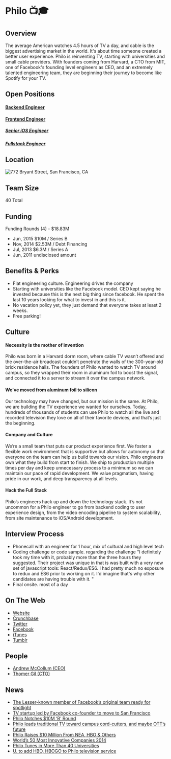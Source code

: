 # Philo 📺🎓

## Overview
The average American watches 4.5 hours of TV a day, and cable is the biggest advertising market in the world. It's about time someone created a better user experience. Philo is reinventing TV, starting with universities and small cable providers. With founders coming from Harvard, a CTO from MIT, one of Facebook's founding level engineers as CEO, and an extremely talented engineering team, they are beginning their journey to become like Spotify for your TV.

## Open Positions
#### [Backend Engineer](https://github.com/the31337/jobs/blob/master/philo/backend-engineer.md)
#### [Frontend Engineer](https://github.com/the31337/jobs/blob/master/philo/frontend-engineer.md)
##### [Senior iOS Engineer](https://github.com/the31337/jobs/blob/master/philo/senior-ios-engineer.md)
##### [Fullstack Engineer](https://github.com/the31337/jobs/blob/master/philo/fullstack-engineer.md)

## Location
![772 Bryant Street, San Francisco, CA](http://maps.googleapis.com/maps/api/staticmap?center=772+Bryant+Street,+San+Francisco,+CA&zoom=13&scale=false&size=600x300&maptype=roadmap&format=png&visual_refresh=true&markers=size:mid%7Ccolor:0xff0000%7Clabel:1%7C772+Bryant+Street,+San+Francisco,+CA)  

## Team Size
40 Total

## Funding
Funding Rounds (4) - $18.83M
+ Jun, 2015	$10M / Series B  
+ Nov, 2014	$2.53M / Debt Financing	  
+ Jul, 2013	$6.3M / Series A  
+ Jun, 2011	undisclosed amount  

## Benefits & Perks
+ Flat engineering culture. Engineering drives the company
+ Starting with universities like the Facebook model. CEO kept saying he invested because this is the next big thing since facebook. He spent the last 10 years looking for what to invest in and this is it.
+ No vacation policy yet, they just demand that everyone takes at least 2 weeks.
+ Free parking!

## Culture
#### Necessity is the mother of invention
Philo was born in a Harvard dorm room, where cable TV wasn’t offered and the over-the-air broadcast couldn’t penetrate the walls of the 300-year-old brick residence halls. The founders of Philo wanted to watch TV around campus, so they wrapped their room in aluminum foil to boost the signal, and connected it to a server to stream it over the campus network.

#### We’ve moved from aluminum foil to silicon
Our technology may have changed, but our mission is the same. At Philo, we are building the TV experience we wanted for ourselves. Today, hundreds of thousands of students can use Philo to watch all the live and recorded television they love on all of their favorite devices, and that’s just the beginning.

#### Company and Culture
We’re a small team that puts our product experience first. We foster a flexible work environment that is supportive but allows for autonomy so that everyone on the team can help us build towards our vision. Philo engineers own what they build from start to finish. We ship to production multiple times per day and keep unnecessary process to a minimum so we can maintain our pace of rapid development. We value pragmatism, having pride in our work, and deep transparency at all levels.

#### Hack the Full Stack
Philo’s engineers hack up and down the technology stack. It’s not uncommon for a Philo engineer to go from backend coding to user experience design, from the video encoding pipeline to system scalability, from site maintenance to iOS/Android development.

## Interview Process
+ Phonecall with an engineer for 1 hour, mix of cultural and high level tech
+ Coding challenge or code sample. regarding the challenge "I definitely took my time with it, probably more than the three hours they suggested. Their project was unique in that is was built with a very new set of javascript tools: React/Redux/ES6. I had pretty much no exposure to redux and ES6 prior to working on it. I'd imagine that's why other candidates are having trouble with it. "
+ Final onsite. most of a day

## On The Web
+ [Website](https://www.crunchbase.com/organization/philo)  
+ [Crunchbase](https://www.crunchbase.com/organization/philo)
+ [Twitter](https://twitter.com/letsrabbit)  
+ [Facebook](https://www.facebook.com/letsrabbit/)  
+ [iTunes](https://itunes.apple.com/app/apple-store/id1034629715?mt=8)  
+ [Tumblr](http://letsrabbit.tumblr.com/)  

## People
+ [Andrew McCollum (CEO)](https://www.linkedin.com/in/andrew-mccollum-a81a69)
+ [Thomer Gil (CTO)](https://www.linkedin.com/in/thomer-gil-5507273a)

## News
+ [The Lesser-known member of Facebook’s original team ready for spotlight](http://mashable.com/2015/02/04/andrew-mccollum-facebook/)
+ [TV startup led by Facebook co-founder to move to San Francisco](http://www.bizjournals.com/boston/blog/startups/2015/06/tv-startup-led-by-facebook-co-founder-to-move-to.html)
+ [Philo Notches $10M ‘B’ Round](http://www.multichannel.com/news/next-tv/philo-notches-10m-b-round/391376)
+ [Philo leads traditional TV toward campus cord-cutters, and maybe OTT’s future](http://www.fierceonlinevideo.com/story/philo-leads-traditional-tv-toward-campus-cord-cutters-and-maybe-otts-future/2015-06-16?utm_medium=nl&utm_source=internal)
+ [Philo Raises $10 Million From NEA, HBO & Others](https://techcrunch.com/2015/06/15/philo-raises-10-million-from-nea-hbo-others-for-its-on-campus-internet-tv-service/)
+ [World’s 50 Most Innovative Companies 2014](http://www.fastcompany.com/most-innovative-companies/2014/philo)
+ [Philo Tunes in More Than 40 Universities](http://www.multichannel.com/news/content/philo-tunes-more-40-universities/393636)
+ [U. to add HBO, HBOGO to Philo television service](http://www.browndailyherald.com/2016/12/08/u-to-add-hbo-hbogo-to-philo-television-service/)
